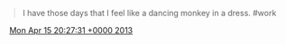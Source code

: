 > I have those days that I feel like a dancing monkey in a dress\. \#work

<img src="../../media/tweet.ico" width="12" /> [Mon Apr 15 20:27:31 +0000 2013](https://twitter.com/DromerDenker/status/323895382125985792)